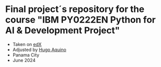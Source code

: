 # Final project´s repository for the course "IBM PY0222EN Python for AI & Development Project"
   * Taken on [edX](https://www.edx.org/)
   * Adjusted by [Hugo Aquino](https://www.linkedin.com/in/hugoaquino/)
   * Panama City
   * June 2024